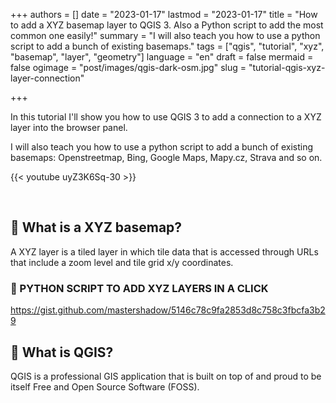 +++
authors = []
date = "2023-01-17"
lastmod = "2023-01-17"
title = "How to add a XYZ basemap layer to QGIS 3. Also a Python script to add the most common one easily!"
summary = "I will also teach you how to use a python script to add a bunch of existing basemaps."
tags = ["qgis", "tutorial", "xyz", "basemap", "layer", "geometry"]
language = "en"
draft = false
mermaid = false
ogimage = "post/images/qgis-dark-osm.jpg"
slug = "tutorial-qgis-xyz-layer-connection"

+++

In this tutorial I'll show you how to use QGIS 3 to add a connection to a XYZ layer into the browser panel.

I will also teach you how to use a python script to add a bunch of existing basemaps: Openstreetmap, Bing, Google Maps, Mapy.cz, Strava and so on.

{{< youtube uyZ3K6Sq-30 >}}

<br>

## 🔴 What is a XYZ basemap?

A XYZ layer is a tiled layer in which tile data that is accessed through URLs that include a zoom level and tile grid x/y coordinates.

### 🚀 PYTHON SCRIPT TO ADD XYZ LAYERS IN A CLICK
https://gist.github.com/mastershadow/5146c78c9fa2853d8c758c3fbcfa3b29

## 🔴 What is QGIS?

QGIS is a professional GIS application that is built on top of and proud to be itself Free and Open Source Software (FOSS).
